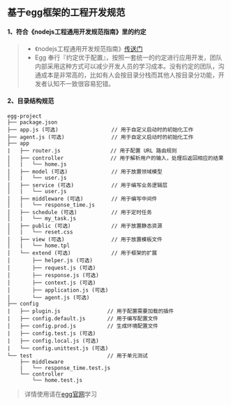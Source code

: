 ## 基于egg框架的工程开发规范

#### 1、符合《nodejs工程通用开发规范指南》里的约定
> - 《nodejs工程通用开发规范指南》[传送门](./nodejs.md)
> - Egg 奉行『约定优于配置』，按照一套统一的约定进行应用开发，团队内部采用这种方式可以减少开发人员的学习成本。没有约定的团队，沟通成本是非常高的，比如有人会按目录分栈而其他人按目录分功能，开发者认知不一致很容易犯错。
#### 2、目录结构规范
```
egg-project
├── package.json
├── app.js (可选)                 // 用于自定义启动时的初始化工作
├── agent.js (可选)               // 用于自定义启动时的初始化工作
├── app
|   ├── router.js                // 用于配置 URL 路由规则
│   ├── controller               // 用于解析用户的输入，处理后返回相应的结果
│   |   └── home.js
│   ├── model (可选)              // 用于放置领域模型
│   |   └── user.js
│   ├── service (可选)            // 用于编写业务逻辑层
│   |   └── user.js
│   ├── middleware (可选)         // 用于编写中间件
│   |   └── response_time.js
│   ├── schedule (可选)           // 用于定时任务
│   |   └── my_task.js
│   ├── public (可选)             // 用于放置静态资源
│   |   └── reset.css
│   ├── view (可选)               // 用于放置模板文件
│   |   └── home.tpl
│   └── extend (可选)             // 用于框架的扩展
│       ├── helper.js (可选)
│       ├── request.js (可选)
│       ├── response.js (可选)
│       ├── context.js (可选)
│       ├── application.js (可选)
│       └── agent.js (可选)
├── config
|   ├── plugin.js               // 用于配置需要加载的插件
|   ├── config.default.js       // 用于编写配置文件
│   ├── config.prod.js          // 生成环境配置文件
|   ├── config.test.js (可选)
|   ├── config.local.js (可选)
|   └── config.unittest.js (可选)
└── test                        // 用于单元测试
    ├── middleware
    |   └── response_time.test.js
    └── controller
        └── home.test.js
```
> 详情使用请在[egg官网](https://eggjs.org/zh-cn/intro/index.html)学习